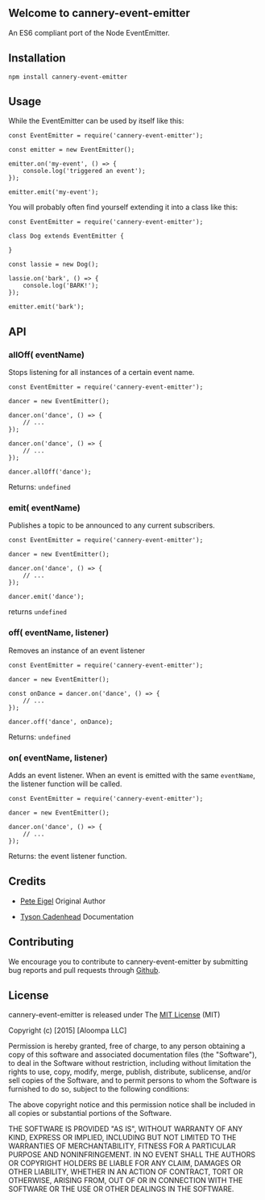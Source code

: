 ## Welcome to cannery-event-emitter

An ES6 compliant port of the Node EventEmitter.

## Installation

```
npm install cannery-event-emitter
```

## Usage

While the EventEmitter can be used by itself like this:

```
const EventEmitter = require('cannery-event-emitter');

const emitter = new EventEmitter();

emitter.on('my-event', () => {
    console.log('triggered an event');
});

emitter.emit('my-event');
```

You will probably often find yourself extending it into a class like this:

```
const EventEmitter = require('cannery-event-emitter');

class Dog extends EventEmitter {

}

const lassie = new Dog();

lassie.on('bark', () => {
    console.log('BARK!');
});

emitter.emit('bark');
```

## API

### allOff(<string> eventName)

Stops listening for all instances of a certain event name.

```
const EventEmitter = require('cannery-event-emitter');

dancer = new EventEmitter();

dancer.on('dance', () => {
    // ...    
});

dancer.on('dance', () => {
    // ...    
});

dancer.allOff('dance');
```

Returns: `undefined`

### emit(<string> eventName)

Publishes a topic to be announced to any current subscribers.

```
const EventEmitter = require('cannery-event-emitter');

dancer = new EventEmitter();

dancer.on('dance', () => {
    // ...    
});

dancer.emit('dance');
```

returns `undefined`

### off(<string> eventName, <function> listener)

Removes an instance of an event listener

```
const EventEmitter = require('cannery-event-emitter');

dancer = new EventEmitter();

const onDance = dancer.on('dance', () => {
    // ...    
});

dancer.off('dance', onDance);
```

Returns: `undefined`

### on(<string> eventName, <function> listener)

Adds an event listener. When an event is emitted with the same `eventName`, the listener function will be called.

```
const EventEmitter = require('cannery-event-emitter');

dancer = new EventEmitter();

dancer.on('dance', () => {
    // ...    
});
```

Returns: the event listener function.

## Credits

- [Pete Eigel](https://github.com/peteigel) Original Author

- [Tyson Cadenhead](https://github.com/tysoncadenhead) Documentation

## Contributing

We encourage you to contribute to cannery-event-emitter by submitting bug reports and pull requests through [Github](http://github.com).

## License

cannery-event-emitter is released under The [MIT License](http://www.opensource.org/licenses/MIT) (MIT)

Copyright (c) [2015] [Aloompa LLC]

Permission is hereby granted, free of charge, to any person obtaining a copy
of this software and associated documentation files (the "Software"), to deal
in the Software without restriction, including without limitation the rights
to use, copy, modify, merge, publish, distribute, sublicense, and/or sell
copies of the Software, and to permit persons to whom the Software is
furnished to do so, subject to the following conditions:

The above copyright notice and this permission notice shall be included in all
copies or substantial portions of the Software.

THE SOFTWARE IS PROVIDED "AS IS", WITHOUT WARRANTY OF ANY KIND, EXPRESS OR IMPLIED, INCLUDING BUT NOT LIMITED TO THE WARRANTIES OF MERCHANTABILITY, FITNESS FOR A PARTICULAR PURPOSE AND NONINFRINGEMENT. IN NO EVENT SHALL THE AUTHORS OR COPYRIGHT HOLDERS BE LIABLE FOR ANY CLAIM, DAMAGES OR OTHER LIABILITY, WHETHER IN AN ACTION OF CONTRACT, TORT OR OTHERWISE, ARISING FROM,
OUT OF OR IN CONNECTION WITH THE SOFTWARE OR THE USE OR OTHER DEALINGS IN THE SOFTWARE.
